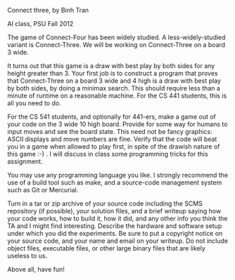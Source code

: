 Connect three, by Binh Tran

AI class, PSU Fall 2012

The game of Connect-Four has been widely studied. A less-widely-studied variant is Connect-Three. We will be working on Connect-Three on a board 3 wide.

It turns out that this game is a draw with best play by both sides for any height greater than 3. Your first job is to construct a program that proves that Connect-Three on a board 3 wide and 4 high is a draw with best play by both sides, by doing a minimax search. This should require less than a minute of runtime on a reasonable machine. For the CS 441 students, this is all you need to do.

For the CS 541 students, and optionally for 441-ers, make a game out of your code on the 3 wide 10 high board. Provide for some way for humans to input moves and see the board state. This need not be fancy graphics: ASCII displays and move numbers are fine. Verify that the code will beat you in a game when allowed to play first, in spite of the drawish nature of this game :-) . I will discuss in class some programming tricks for this assignment.

You may use any programming language you like. I strongly recommend the use of a build tool such as make, and a source-code management system such as Git or Mercurial.

Turn in a tar or zip archive of your source code including the SCMS repository (if possible), your solution files, and a brief writeup saying how your code works, how to build it, how it did, and any other info you think the TA and I might find interesting. Describe the hardware and software setup under which you did the experiments. Be sure to put a copyright notice on your source code, and your name and email on your writeup. Do not include object files, executable files, or other large binary files that are likely useless to us.

Above all, have fun!

